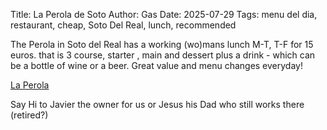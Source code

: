Title: La Perola de Soto
Author: Gas
Date: 2025-07-29
Tags: menu del dia, restaurant, cheap, Soto Del Real, lunch, recommended

The Perola in Soto del Real has a working (wo)mans lunch M-T, T-F for 15
euros. that is 3 course, starter , main and dessert plus a drink -
which can be a bottle of wine or a beer. Great value and menu changes
everyday! 

[La
Perola](https://www.tripadvisor.es/Restaurant_Review-g1026170-d1121888-Reviews-La_Perola-Soto_del_Real.html)
<!-- end-of-preview -->
Say Hi to Javier the owner for us or Jesus his Dad who still works there (retired?)

